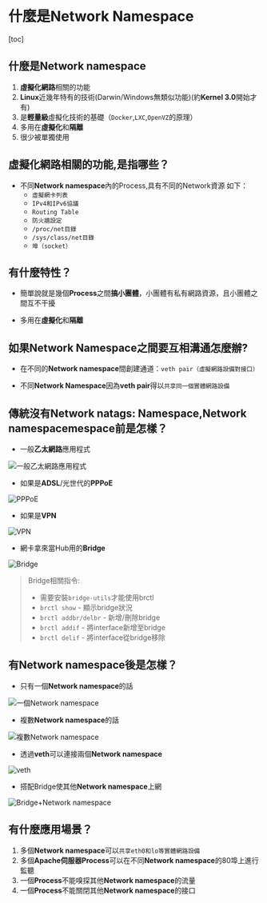 # 什麼是Network Namespace

[toc]

## 什麼是Network namespace

1. **虛擬化網路**相關的功能
2. **Linux**近幾年特有的技術(Darwin/Windows無類似功能)(約**Kernel 3.0**開始才有)
3. 是**輕量級**虛擬化技術的基礎（`Docker`,`LXC`,`OpenVZ`的原理）
4. 多用在**虛擬化**和**隔離**
5. 很少被單獨使用

## 虛擬化網路相關的功能,是指哪些？

- 不同**Network namespace**內的Process,具有不同的Network資源
如下：
  - `虛擬網卡列表`
  - `IPv4和IPv6協議`
  - `Routing Table`
  - `防火牆設定`
  - `/proc/net目錄`
  - `/sys/class/net目錄`
  - `埠（socket）`

## 有什麼特性？

- 簡單說就是幾個**Process**之間**搞小團體**，小團體有私有網路資源，且小團體之間互不干擾

- 多用在**虛擬化**和**隔離**

## 如果Network Namespace之間要互相溝通怎麼辦?

- 在不同的**Network namespace**間創建通道：`veth pair（虛擬網路設備對接口）`

- 不同**Network Namespace**因為**veth pair**得以`共享同一個實體網路設備`

## 傳統沒有Network natags: Namespace,Network namespacemespace前是怎樣？

- 一般**乙太網路**應用程式

![一般乙太網路應用程式](images/一般乙太網路應用程式.jpg)

- 如果是**ADSL**/光世代的**PPPoE**

![PPPoE](images/PPPoE.jpg)

- 如果是**VPN**

![VPN](images/VPN.jpg)

- 網卡拿來當Hub用的**Bridge**

![Bridge](images/Bridge.jpg)

>Bridge相關指令:
>
> - 需要安裝`bridge-utils`才能使用brctl
> - `brctl show` - 顯示bridge狀況
> - `brctl addbr/delbr` - 新增/刪除bridge
> - `brctl addif` - 將interface新增至bridge
> - `brctl delif` - 將interface從bridge移除

## 有Network namespace後是怎樣？

- 只有一個**Network namespace**的話

![一個Network namespace](images/一個Networknamespace.jpg)

- 複數**Network namespace**的話

![複數Network namespace](images/複數Networknamespace.jpg)

- 透過**veth**可以連接兩個**Network namespace**

![veth](images/veth.jpg)

- 搭配Bridge使其他**Network namespace**上網

![Bridge+Network namespace](images/Bridge_NS.jpg)

## 有什麼應用場景？

1. 多個**Network namespace**可以`共享eth0和lo等實體網路設備`
2. 多個**Apache伺服器Process**可以在不同**Network namespace**的80埠上進行監聽
3. 一個**Process**不能嗅探其他**Network namespace**的流量
4. 一個**Process**不能關閉其他**Network namespace**的接口
